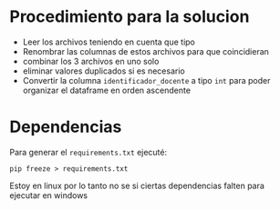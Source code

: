 # Procedimiento para la solucion

- Leer los archivos teniendo en cuenta que tipo 
- Renombrar las columnas de estos archivos para que coincidieran
- combinar los 3 archivos en uno solo
- eliminar valores duplicados si es necesario
- Convertir la columna `identificador_docente` a tipo `int` para poder organizar el dataframe en orden ascendente

# Dependencias

Para generar el `requirements.txt` ejecuté:

```shell
pip freeze > requirements.txt
```

Estoy en linux por lo tanto no se si ciertas dependencias falten para ejecutar en windows

